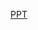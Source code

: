 [PPT](https://docs.google.com/presentation/d/17aM8u_8mOAW0ugk8y3lK6YFJjTsuRcA7/edit?usp=sharing&ouid=109528234710057275954&rtpof=true&sd=true)
